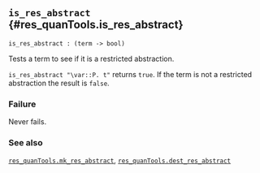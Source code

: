 ## `is_res_abstract` {#res_quanTools.is_res_abstract}


```
is_res_abstract : (term -> bool)
```



Tests a term to see if it is a restricted abstraction.


`is_res_abstract "\var::P. t"` returns `true`. If the term is not a
restricted abstraction the result is `false`.

### Failure

Never fails.

### See also

[`res_quanTools.mk_res_abstract`](#res_quanTools.mk_res_abstract), [`res_quanTools.dest_res_abstract`](#res_quanTools.dest_res_abstract)

